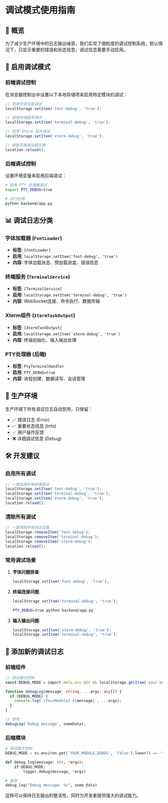 # 调试模式使用指南

## 🎯 概览

为了减少生产环境中的日志输出噪音，我们实现了细粒度的调试控制系统。默认情况下，只显示重要的错误和状态信息，调试信息需要手动启用。

## 🔧 启用调试模式

### 前端调试控制

在浏览器控制台中设置以下本地存储项来启用特定模块的调试：

```javascript
// 启用字体加载调试
localStorage.setItem('font-debug', 'true');

// 启用终端服务调试
localStorage.setItem('terminal-debug', 'true');

// 启用 Xterm 组件调试
localStorage.setItem('xterm-debug', 'true');

// 刷新页面使设置生效
location.reload();
```

### 后端调试控制

设置环境变量来启用后端调试：

```bash
# 启用 PTY 处理器调试
export PTY_DEBUG=true

# 运行应用
python backend/app.py
```

## 📊 调试日志分类

### 字体加载器 (`FontLoader`)
- **标签**: `[FontLoader]`
- **启用**: `localStorage.setItem('font-debug', 'true')`
- **内容**: 字体加载状态、预加载进度、错误信息

### 终端服务 (`TerminalService`)
- **标签**: `[TerminalService]`
- **启用**: `localStorage.setItem('terminal-debug', 'true')`
- **内容**: WebSocket连接、命令执行、数据传输

### Xterm组件 (`XtermTaskOutput`)
- **标签**: `[XtermTaskOutput]`
- **启用**: `localStorage.setItem('xterm-debug', 'true')`
- **内容**: 终端初始化、输入输出处理

### PTY处理器 (后端)
- **标签**: `PtyTerminalHandler`
- **启用**: `PTY_DEBUG=true`
- **内容**: 进程创建、数据读写、会话管理

## 🚀 生产环境

生产环境下所有调试日志自动禁用，只保留：
- ✅ 错误日志 (Error)
- ✅ 重要状态信息 (Info)
- ✅ 用户操作反馈
- ❌ 详细调试信息 (Debug)

## 🛠️ 开发建议

### 启用所有调试
```javascript
// 一键启用所有前端调试
localStorage.setItem('font-debug', 'true');
localStorage.setItem('terminal-debug', 'true');
localStorage.setItem('xterm-debug', 'true');
location.reload();
```

### 清除所有调试
```javascript
// 一键清除所有调试设置
localStorage.removeItem('font-debug');
localStorage.removeItem('terminal-debug');
localStorage.removeItem('xterm-debug');
location.reload();
```

### 常用调试场景

1. **字体问题排查**:
   ```javascript
   localStorage.setItem('font-debug', 'true');
   ```

2. **终端连接问题**:
   ```javascript
   localStorage.setItem('terminal-debug', 'true');
   ```
   ```bash
   PTY_DEBUG=true python backend/app.py
   ```

3. **输入输出问题**:
   ```javascript
   localStorage.setItem('xterm-debug', 'true');
   localStorage.setItem('terminal-debug', 'true');
   ```

## 📝 添加新的调试日志

### 前端组件
```typescript
// 调试模式控制
const DEBUG_MODE = import.meta.env.DEV && localStorage.getItem('your-module-debug') === 'true';

function debugLog(message: string, ...args: any[]) {
  if (DEBUG_MODE) {
    console.log(`[YourModule] ${message}`, ...args);
  }
}

// 使用
debugLog('Debug message', someData);
```

### 后端模块
```python
# 调试模式控制
DEBUG_MODE = os.environ.get('YOUR_MODULE_DEBUG', 'false').lower() == 'true'

def debug_log(message: str, *args):
    if DEBUG_MODE:
        logger.debug(message, *args)

# 使用
debug_log("Debug message: %s", some_data)
```

这样可以保持日志输出的整洁性，同时为开发者提供强大的调试能力。
